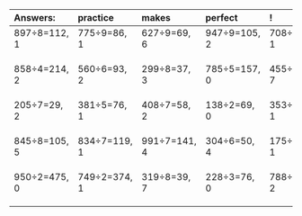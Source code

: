 | Answers: | practice | makes | perfect | ! |
| :--- | :--- | :--- | :--- | :--- |
| 897÷8=112, 1 | 775÷9=86, 1 | 627÷9=69, 6 | 947÷9=105, 2 | 708÷7=101, 1 | 
|   |   |   |   |   | 
|   |   |   |   |   | 
|   |   |   |   |   | 
| 858÷4=214, 2 | 560÷6=93, 2 | 299÷8=37, 3 | 785÷5=157, 0 | 455÷8=56, 7 | 
|   |   |   |   |   | 
|   |   |   |   |   | 
|   |   |   |   |   | 
| 205÷7=29, 2 | 381÷5=76, 1 | 408÷7=58, 2 | 138÷2=69, 0 | 353÷4=88, 1 | 
|   |   |   |   |   | 
|   |   |   |   |   | 
|   |   |   |   |   | 
| 845÷8=105, 5 | 834÷7=119, 1 | 991÷7=141, 4 | 304÷6=50, 4 | 175÷6=29, 1 | 
|   |   |   |   |   | 
|   |   |   |   |   | 
|   |   |   |   |   | 
| 950÷2=475, 0 | 749÷2=374, 1 | 319÷8=39, 7 | 228÷3=76, 0 | 788÷3=262, 2 | 
|   |   |   |   |   | 
|   |   |   |   |   | 
|   |   |   |   |   | 
